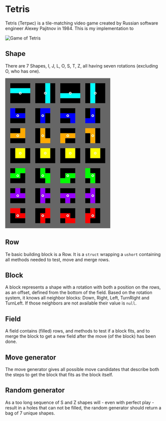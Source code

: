 ﻿# Tetris
Tetris (Тетрис) is a tile-matching video game created by Russian software engineer
Alexey Pajitnov in 1984. This is my implementation to 

![Game of Tetris](https://upload.wikimedia.org/wikipedia/commons/thumb/9/9c/Typical_Tetris_Game.svg/220px-Typical_Tetris_Game.svg.png)

## Shape
There are 7 Shapes, I, J, L, O, S, T, Z, all having seven rotations (excluding O, who has one).

![All seven tetriminos with their rotations](./design/blocks.webp)

## Row
Te basic building block is a Row. It is a `struct` wrapping a `ushort` containing
all methods needed to test, move and merge rows.

## Block
A block represents a shape with a rotation with both a position on the rows, as an offset,
defined from the bottom of the field. Based on the rotation system, it knows all neighbor
blocks: Down, Right, Left, TurnRight and TurnLeft. If those neighbors are not available
their value is `null`.

## Field
A field contains (filled) rows, and methods to test if a block fits, and to merge the block
to get a new field after the move (of the block) has been done.

## Move generator
The move generator gives all possible move candidates that describe both the steps to get
the block that fits as the block itself.

## Random generator
As a too long sequence of S and Z shapes will - even with perfect play - result
in a holes that can not be filled, the random generator should return a bag of
7 unique shapes.
